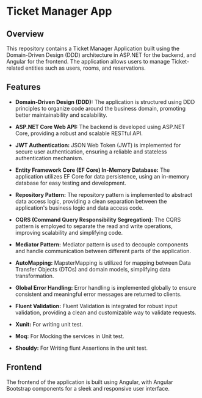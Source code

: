 # Ticket Manager App

## Overview

This repository contains a Ticket Manager Application built using the Domain-Driven Design (DDD) architecture in ASP.NET for the backend, and Angular for the frontend. 
The application allows users to manage Ticket-related entities such as users, rooms, and reservations.

## Features

- **Domain-Driven Design (DDD):** The application is structured using DDD principles to organize code around the business domain, promoting better maintainability and scalability.

- **ASP.NET Core Web API:** The backend is developed using ASP.NET Core, providing a robust and scalable RESTful API.

- **JWT Authentication:** JSON Web Token (JWT) is implemented for secure user authentication, ensuring a reliable and stateless authentication mechanism.

- **Entity Framework Core (EF Core) In-Memory Database:** The application utilizes EF Core for data persistence, using an in-memory database for easy testing and development.

- **Repository Pattern:** The repository pattern is implemented to abstract data access logic, providing a clean separation between the application's business logic and data access code.

- **CQRS (Command Query Responsibility Segregation):** The CQRS pattern is employed to separate the read and write operations, improving scalability and simplifying code.

- **Mediator Pattern:** Mediator pattern is used to decouple components and handle communication between different parts of the application.

- **AutoMapping:** MapsterMapping is utilized for mapping between Data Transfer Objects (DTOs) and domain models, simplifying data transformation.

- **Global Error Handling:** Error handling is implemented globally to ensure consistent and meaningful error messages are returned to clients.

- **Fluent Validation:** Fluent Validation is integrated for robust input validation, providing a clean and customizable way to validate requests.

- **Xunit:** For writing unit test.

- **Moq:** For Mocking the services in Unit test.

- **Shouldy:** For Writing flunt Assertions in the unit test.


## Frontend

The frontend of the application is built using Angular, with Angular Bootstrap components for a sleek and responsive user interface.